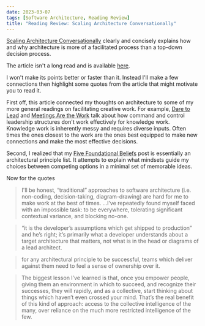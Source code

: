 ```yaml
---
date: 2023-03-07
tags: [Software Architecture, Reading Review]
title: "Reading Review: Scaling Architecture Conversationally"
---
```


[Scaling Architecture Conversationally](https://martinfowler.com/articles/scaling-architecture-conversationally.html#principles) clearly and concisely explains how and why architecture is more of a facilitated process than a top-down decision process.
<!--more-->

<!-- TODO: Cross with flow over prediction -->

The article isn't a long read and is available [here](https://martinfowler.com/articles/scaling-architecture-conversationally.html#principles).

I won't make its points better or faster than it. Instead I'll make a few connections then highlight some quotes from the article that might motivate you to read it.

First off, this article connected my thoughts on architecture to some of my more general readings on facilitating creative work. For example, [Dare to Lead](https://brenebrown.com/hubs/dare-to-lead/) and [Meetings Are the Work](https://spencerfarley.com/2022/10/21/five-foundational-beliefs/) talk about how command and control leadership structures don't work effectively for knowledge work. Knowledge work is inherently messy and requires diverse inputs. Often times the ones closest to the work are the ones best equipped to make new connections and make the most effective decisions.

Second, I realized that my [Five Foundational Beliefs](../posts/2022-10-21-Five-Foundational-Beliefs.md) post is essentially an architectural principle list. It attempts to explain what mindsets guide my choices between competing options in a minimal set of memorable ideas.

Now for the quotes

> I'll be honest, “traditional” approaches to software architecture (i.e. non-coding, decision-taking, diagram-drawing) are hard for me to make work at the best of times. ...I’ve repeatedly found myself faced with an impossible task: to be everywhere, tolerating significant contextual variance, and blocking no-one.

> “it is the developer’s assumptions which get shipped to production” and he’s right; it’s primarily what a developer understands about a target architecture that matters, not what is in the head or diagrams of a lead architect.

> for any architectural principle to be successful, teams which deliver against them need to feel a sense of ownership over it.

> The biggest lesson I’ve learned is that, once you empower people, giving them an environment in which to succeed, and recognize their successes, they will rapidly, and as a collective, start thinking about things which haven’t even crossed your mind. That’s the real benefit of this kind of approach: access to the collective intelligence of the many, over reliance on the much more restricted intelligence of the few.



